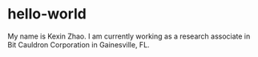 hello-world
===========

My name is Kexin Zhao. I am currently working as a research associate in Bit Cauldron Corporation in Gainesville, FL.
